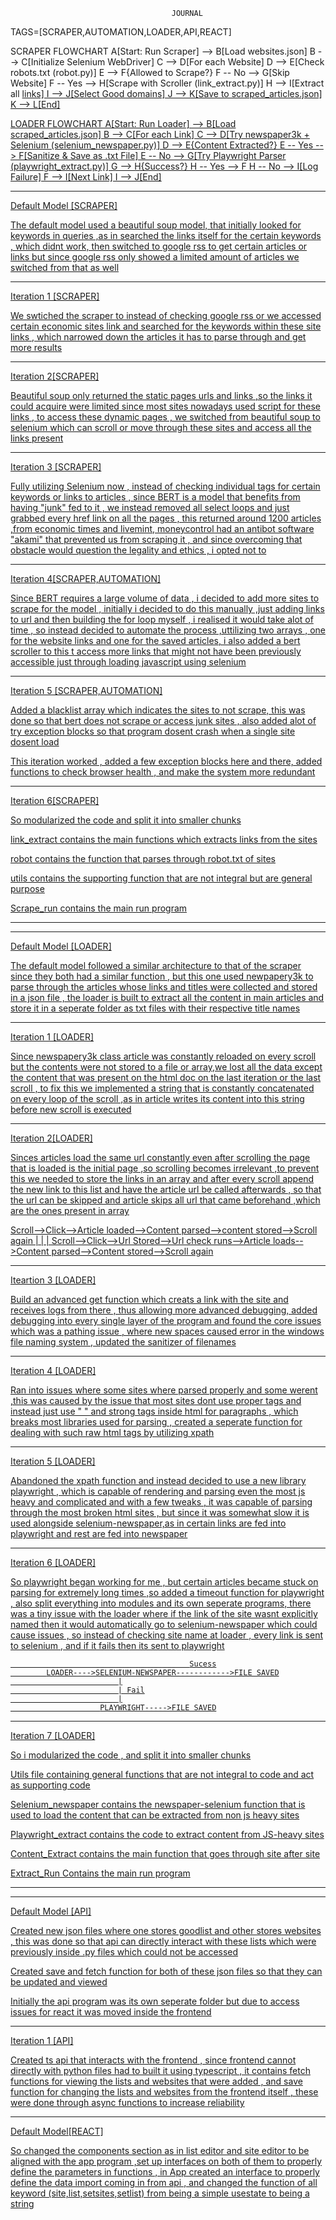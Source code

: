                                         JOURNAL

TAGS=[SCRAPER,AUTOMATION,LOADER,API,REACT]


SCRAPER FLOWCHART
    A[Start: Run Scraper] --> B[Load websites.json]
    B --> C[Initialize Selenium WebDriver]
    C --> D[For each Website]
    D --> E[Check robots.txt (robot.py)]
    E --> F{Allowed to Scrape?}
    F -- No --> G[Skip Website]
    F -- Yes --> H[Scrape with Scroller (link_extract.py)]
    H --> I[Extract all <a href> links]
    I --> J[Select Good domains]
    J --> K[Save to scraped_articles.json]
    K --> L[End]


LOADER FLOWCHART
    A[Start: Run Loader] --> B[Load scraped_articles.json]
    B --> C[For each Link]
    C --> D[Try newspaper3k + Selenium (selenium_newspaper.py)]
    D --> E{Content Extracted?}
    E -- Yes --> F[Sanitize & Save as .txt File]
    E -- No --> G[Try Playwright Parser (playwright_extract.py)]
    G --> H{Success?}
    H -- Yes --> F
    H -- No --> I[Log Failure]
    F --> I[Next Link]
    I --> J[End]


___________________________

Default Model [SCRAPER]

The default model used a beautiful soup model, that initially looked for keywords in queries ,as in searched the links itself for the certain keywords , which didnt work, then switched to google rss to get certain articles or links but since google rss only showed a limited amount of articles we switched from that as well

___________________________

Iteration 1 [SCRAPER]

We swtiched the scraper to instead of checking google rss or we accessed certain economic sites link and searched for the keywords within these site links , which narrowed down the articles it has to parse through and get more results 

__________________________

Iteration 2[SCRAPER]

Beautiful soup only returned the static pages urls and links ,so the links it could acquire were limited since most sites nowadays used script for these links , to access these dynamic pages , we switched from beautiful soup to selenium which can scroll or move through these sites and access all the links present 

__________________________

Iteration 3 [SCRAPER]

Fully utilizing Selenium now , instead of checking individual tags for certain keywords or links to articles , since BERT is a model that benefits from having "junk" fed to it , we instead removed all select loops and just grabbed every href link on all the pages , this returned around 1200 articles ,from economic times and livemint, moneycontrol had an antibot software "akami" that prevented us from scraping it , and since overcoming that obstacle would question the legality and ethics , i opted not to 

__________________________

Iteration 4[SCRAPER,AUTOMATION]

Since BERT requires a large volume of data , i decided to add more sites to scrape for the model , initially i decided to do this manually ,just adding links to url and then building the for loop myself , i realised it would take alot of time , so instead decided to automate the process ,uttilizing two arrays , one for the website links and one for the saved articles, i also added a bert scroller to this t access more links that might not have been previously accessible just through loading javascript using selenium

__________________________

Iteration 5 [SCRAPER,AUTOMATION]

Added a blacklist array which indicates the sites to not scrape, this was done so that bert does not scrape or access junk sites , also added alot of try exception blocks so that program dosent crash when a single site dosent load

This iteration worked , added a few exception blocks here and there, added functions to check browser health , and make the system more redundant

___________________________

Iteration 6[SCRAPER]

So modularized the code and split it into smaller chunks

link_extract contains the main functions which extracts links from the sites 

robot contains the function that parses through robot.txt of sites

utils contains the supporting function that are not integral but are general purpose 

Scrape_run contains the main run program

___________________________
___________________________

Default Model [LOADER]

The default model followed a similar architecture to that of the scraper since they both had a similar function , but this one used newpapery3k to parse through the articles whose links and titles were collected and stored in a json file , the loader is built to extract all the content in main articles and store it in a seperate folder as txt files with their respective title names 

__________________________

Iteration 1 [LOADER]

Since newspapery3k class article was constantly reloaded on every scroll but the contents were not stored to a file or array,we lost all the data except the content that was present on the html doc on the last iteration or the last scroll , to fix this we implemented a string that is constantly concatenated on every loop of the scroll ,as in article writes its content into this string before new scroll is executed 

__________________________

Iteration 2[LOADER]

Sinces articles load the same url constantly even after scrolling the page that is loaded is the initial page ,so scrolling becomes irrelevant ,to prevent this we needed to store the links in an array and after every scroll append the new link to this list and have the article url be called afterwards , so that the url can be skipped and article skips all url that came beforehand ,which are the ones present in array 

Scroll-->Click-->Article loaded-->Content parsed-->content stored-->Scroll again
                                |
                                |
                                |
Scroll-->Click-->Url Stored-->Url check runs-->Article loads-->Content parsed-->Content stored-->Scroll again

___________________________

Iteartion 3 [LOADER]

Build an advanced get function which creats a link with the site and receives logs from there , thus allowing more advanced debugging, added debugging into every single layer of the program and found the core issues which was a pathing issue , where new spaces caused error in the windows file naming system , updated the sanitizer of filenames  

___________________________

Iteration 4 [LOADER]

Ran into issues where some sites where parsed properly and some werent ,this was caused by the issue that most sites dont use proper tags and instead just use " " and strong tags inside html for paragraphs , which breaks most libraries used for parsing , created a seperate function for dealing with such raw html tags by utilizing xpath 

___________________________

Iteration 5 [LOADER]

Abandoned the xpath function and instead decided to use a new library playwright , which is capable of rendering and parsing even the most js heavy and complicated and with a few tweaks , it was capable of parsing through the most broken html sites , but since it was somewhat slow it is used alongside selenium-newspaper,as in certain links are fed into playwright and rest are fed into newspaper
___________________________

Iteration 6 [LOADER]

So playwright began working for me , but certain articles became stuck on parsing for extremely long times ,so added a timeout function for playwright , also split everything into modules and its own seperate programs, there was a tiny issue with the loader where if the link of the site wasnt explicitly named then it would automatically go to selenium-newspaper which could cause issues , so instead of checking site name at loader , every link is sent to selenium , and if it fails then its sent to playwright

                                            Sucess
            LOADER---->SELENIUM-NEWSPAPER------------>FILE SAVED
                            |
                            | Fail
                            |
                        PLAYWRIGHT----->FILE SAVED
___________________________

Iteration 7 [LOADER]

So i modularized the code , and split it into smaller chunks 

Utils file containing general functions that are not integral to code and act as supporting code

Selenium_newspaper contains the newspaper-selenium function that is used to load the content that can be extracted from non js heavy sites 

Playwright_extract contains the code to extract content from JS-heavy sites  

Content_Extract contains the main function that goes through site after site

Extract_Run Contains the main run program

___________________________________
___________________________________

Default Model [API]

Created new json files where one stores goodlist and other stores websites , this was done so that api can directly interact with these lists which were previously inside .py files which could not be accessed 

Created save and fetch function for both of these json files so that they can be updated and viewed

Initially the api program was its own seperate folder but due to access issues for react it was moved inside the frontend

___________________________________

Iteration 1 [API]

Created ts api that interacts with the frontend , since frontend cannot directly with python files had to built it using typescript , it contains fetch functions for viewing the lists and websites that were added , and save function for changing the lists and websites from the frontend itself , these were done through async functions to increase reliability

___________________________________

Default Model[REACT]

So changed the components section as in list editor and site editor to be aligned with the app program ,set up interfaces on both of them to properly define the parameters in functions , in App created an interface to properly define the data import coming in from api , and changed the function of all keyword (site,list,setsites,setlist) from  being a simple usestate to being a string


